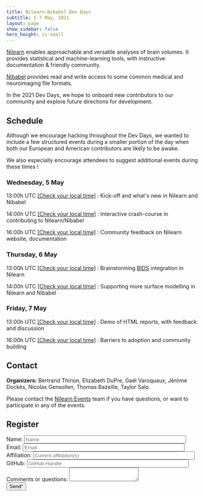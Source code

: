 ```yaml
---
title: Nilearn-Nibabel Dev Days
subtitle: 5-7 May, 2021
layout: page
show_sidebar: false
hero_height: is-small
---
```


[Nilearn](https://nilearn.github.io) enables approachable and versatile analyses of brain volumes.
It provides statistical and machine-learning tools, with instructive documentation & friendly community.

[Nibabel](https://nipy.org/nibabel/) provides read and write access to some common medical and neuroimaging file formats.

In the 2021 Dev Days, we hope to onboard new contributors to our community and explore future directions for development.

## Schedule

Although we encourage hacking throughout the Dev Days, we wanted to include a few structured events during a smaller portion
of the day when both our European and American contributors are likely to be awake.

We also especially encourage attendees to suggest additional events during these times !

### Wednesday, 5 May

13:00h UTC [[Check your local time]](https://www.timeanddate.com/worldclock/converter.html?iso=20210505T130000&p1=195) : Kick-off and what's new in Nilearn and Nibabel

14:00h UTC [[Check your local time]](https://www.timeanddate.com/worldclock/converter.html?iso=20210505T140000&p1=195) : Interactive crash-course in contributing to Nilearn/Nibabel

16:00h UTC [[Check your local time]](https://www.timeanddate.com/worldclock/converter.html?iso=20210505T160000&p1=195) : Community feedback on Nilearn website, documentation

### Thursday, 6 May

13:00h UTC [[Check your local time]](https://www.timeanddate.com/worldclock/converter.html?iso=20210506T130000&p1=195) : Brainstorming [BIDS](https://bids.neuroimaging.io) integration in Nilearn

14:00h UTC [[Check your local time]](https://www.timeanddate.com/worldclock/converter.html?iso=20210507T130000&p1=195) : Supporting more surface modelling in Nilearn and Nibabel

### Friday, 7 May

13:00h UTC [[Check your local time]](https://www.timeanddate.com/worldclock/converter.html?iso=20210506T160000&p1=195) : Demo of HTML reports, with feedback and discussion

16:00h UTC [[Check your local time]](https://www.timeanddate.com/worldclock/converter.html?iso=20210507T160000&p1=195) : Barriers to adoption and community building

## Contact

**Organizers:** Bertrand Thirion, Elizabeth DuPre, Gaël Varoquaux, Jérôme Dockès, Nicolas Gensollen, Thomas Bazeille, Taylor Salo.

Please contact the [Nilearn Events](mailto:nilearn.events@gmail.com) team if you have questions, or want to participate in any of the events.

## Register

<form name="input" method="POST" action="https://formspree.io/f/myylgbal">
  <label>Name: <input type="text" name="Name" placeholder="Name" size="50"></label> <br />
  <label>Email: <input type="email" name="_replyto" placeholder="Email" size="50"></label> <br />
  <label>Affiliation: <input type="text" name="affiliation" placeholder="Current affiliation(s)" size="50"></label> <br />
  <label>GitHub: <input type="text" name="gh-handle" placeholder="GitHub Handle" size="50"></label> <br />
  <label>Comments or questions: <textarea name="message"></textarea></label> <br />
  <button type="submit">Send"</button>
</form>
